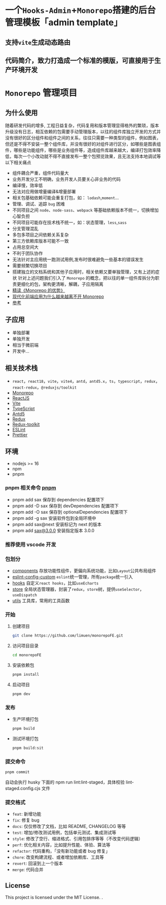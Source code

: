 # 一个`Hooks-Admin`+`Monorepo`搭建的后台管理模板「admin template」

## 支持`vite`生成动态路由

## 代码简介，致力打造成一个标准的模版，可直接用于生产环境开发

# `Monorepo` 管理项目

## 为什么使用

随着研发代码的增多, 工程日益复杂，代码复用和版本管理显得格外的繁琐，版本升级没有日志，相互依赖的包需要手动管理版本，以往的组件库独立开发的方式并没有很好的区分组件和组件之间的关系，往往只需要一种类型的组件，例如图表，但还是不得不安装一整个组件库，并没有很好的对组件进行区分，如哪些是图表组件，哪些是功能组件，哪些是业务组件等，造成组件库越来越大，编译打包效率降低，每次一个小改动就不得不直接发布一整个包预览效果，且无法支持本地调试等以下相关痛点

- 组件耦合严重，组件代码量大
- 业务开发分工不明确，业务开发人员要关心非业务的代码
- 编译慢，效率低
- 无法对应用做增量编译&增量部署
- 相关包基础依赖可能会重复打包，如： `lodash`,`moment`...
- 管理、调试、追踪 `bug` 困难
- 不同项目之间 `node`、`node-sass`、`webpack` 等基础依赖版本不统一，切换增加心智负担
- 不同项目可能存在技术栈不统一，如：状态管理，`less`,`sass`
- 分支管理混乱
- 多包多项目之间依赖关系复杂
- 第三方依赖库版本可能不一致
- 占用总空间大
- 不利于团队协作
- 无法针对主应用统一跑测试用例,发布时很难避免一些基本的错误发生
- 需要频繁切换项目
- 搭建独立的文档系统和其他子应用时，相关依赖又要单独管理，又有上述的症状
  针对上述问题我们引入了 `Monorepo` 的概念，把以往的单一组件库拆分为职责更细化的包，架构更清晰，解耦，子应用隔离
- [精读《Monorepo 的优势》](https://zhuanlan.zhihu.com/p/65533186)
- [现代化前端应用为什么越来越离不开 Monorepo](https://juejin.cn/post/6944877410827370504)
- [参考](https://turbo.build/repo/docs/core-concepts/monorepos)

## 子应用

- 单独部署
- 单独开发
- 相当于微前端
- 开发中...

## 相关技术栈

- `react`，`react18`，`vite`，`vite4`，`antd`，`antd5.x`，`ts`，`typescript`，`redux`，`react-redux`，`@reduxjs/toolkit`
- [Monorepo](https://turbo.build/repo/docs)
- [ReactJS](https://reactjs.org)
- [Vite](https://vitejs.dev)
- [TypeScript](https://www.typescriptlang.org)
- [Antd5](https://ant.design)
- [Redux](https://react-redux.js.org)
- [Redux-toolkit](https://redux-toolkit.js.org)
- [ESLint](https://eslint.org)
- [Prettier](https://prettier.io)

## 环境

- nodejs >= 16
- npm
- pnpm

### pnpm 相关命令 [pnpm](https://www.pnpm.cn/cli/add)

- pnpm add sax 保存到 dependencies 配置项下
- pnpm add -D sax 保存到 devDependencies 配置项下
- pnpm add -O sax 保存到 optionalDependencies 配置项下
- pnpm add -g sax 安装软件包到全局环境中
- pnpm add sax@next 安装标记为 next 的版本
- pnpm add sax@3.0.0 安装指定版本 3.0.0

### 推荐使用 vscode 开发

### 包划分

- [components](components) 存放功能性组件，更偏向系统功能，比如`Layout`公共布局组件
- [eslint-config-custom](eslint-config-custom) `eslint`统一管理，所有`package`统一引入
- [hooks](hooks) 自定义`react hooks`，比如`useEcharts`
- [store](store) 全局状态管理器，封装了`redux`，`store`树，提供`useSelector`，`useDispatch`
- [utils](utils) 工具库，常用的工具函数

### 开始

1. 创建项目
   ```bash
   git clone https://github.com/limuen/monorepoFE.git
   ```
2. 访问项目目录
   ```bash
   cd monorepoFE
   ```
3. 安装依赖包
   ```bash
   pnpm install
   ```
4. 启动项目
   ```bash
   pnpm dev
   ```

### 发布

- 生产环境打包
  ```bash
  pnpm build
  ```
- 测试环境打包
  ```bash
  pnpm build:sit
  ```

### 提交命令

```bash
pnpm commit
```

自动会执行 husky 下面的 npm run lint:lint-staged，具体校验 lint-staged.config.cjs 文件

### 提交格式

- `feat`: 新增功能
- `fix`: 修复 bug
- `docs`: 仅仅修改了文档，比如 README, CHANGELOG 等等
- `test`: 增加/修改测试用例，包括单元测试、集成测试等
- `style`: 修改了空行、缩进格式、引用包排序等等（不改变代码逻辑）
- `perf`: 优化相关内容，比如提升性能、体验、算法等
- `refactor`: 代码重构，「没有新功能或者 bug 修复」
- `chore`: 改变构建流程、或者增加依赖库、工具等
- `revert`: 回滚到上一个版本
- `merge`: 代码合并

## License

This project is licensed under the MIT License. .
